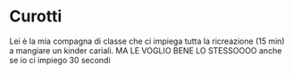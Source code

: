 # Curotti
Lei è la mia compagna di classe che ci impiega tutta la ricreazione (15 min) a mangiare un kinder cariali.
MA LE VOGLIO BENE LO STESSOOOO anche se io ci impiego 30 secondi

